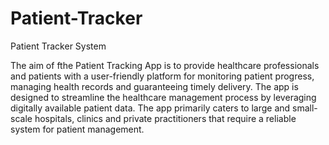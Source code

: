 # Patient-Tracker
Patient Tracker System

The aim of fthe Patient Tracking App is to provide healthcare professionals and patients with a user-friendly platform for monitoring patient progress, managing health records and guaranteeing timely delivery. The app is designed to streamline the healthcare management process by leveraging digitally available patient data. The app primarily caters to large and small-scale hospitals, clinics and private practitioners that require a reliable system for patient management.